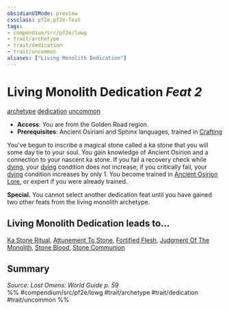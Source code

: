 ```yaml
---
obsidianUIMode: preview
cssclass: pf2e,pf2e-feat
tags:
- compendium/src/pf2e/lowg
- trait/archetype
- trait/dedication
- trait/uncommon
aliases: ["Living Monolith Dedication"]
---
```

# Living Monolith Dedication  *Feat 2*  
[archetype](rules/traits/archetype.md "Archetype Feat Trait")  [dedication](rules/traits/dedication.md "Dedication Feat Trait")  [uncommon](rules/traits/uncommon.md "Uncommon Rarity Trait")  

- **Access**: You are from the Golden Road region.
- **Prerequisites**: Ancient Osiriani and Sphinx languages, trained in [Crafting](compendium/skills.md#Crafting)

You've begun to inscribe a magical stone called a ka stone that you will some day tie to your soul. You gain knowledge of Ancient Osirion and a connection to your nascent ka stone. If you fail a recovery check while [dying](rules/conditions.md#Dying), your [dying](rules/conditions.md#Dying) condition does not increase; if you critically fail, your [dying](rules/conditions.md#Dying) condition increases by only 1. You become trained in [Ancient Osirion Lore](compendium/skills.md#Lore), or expert if you were already trained.

**Special.** You cannot select another dedication feat until you have gained two other feats from the living monolith archetype.

## Living Monolith Dedication leads to...

[Ka Stone Ritual](compendium/feats/ka-stone-ritual-lowg.md), [Attunement To Stone](compendium/feats/attunement-to-stone-lowg.md), [Fortified Flesh](compendium/feats/fortified-flesh-lowg.md), [Judgment Of The Monolith](compendium/feats/judgment-of-the-monolith-lowg.md), [Stone Blood](compendium/feats/stone-blood-lowg.md), [Stone Communion](compendium/feats/stone-communion-lowg.md)

## Summary

*Source: Lost Omens: World Guide p. 59*  
%% #compendium/src/pf2e/lowg #trait/archetype #trait/dedication #trait/uncommon %%
